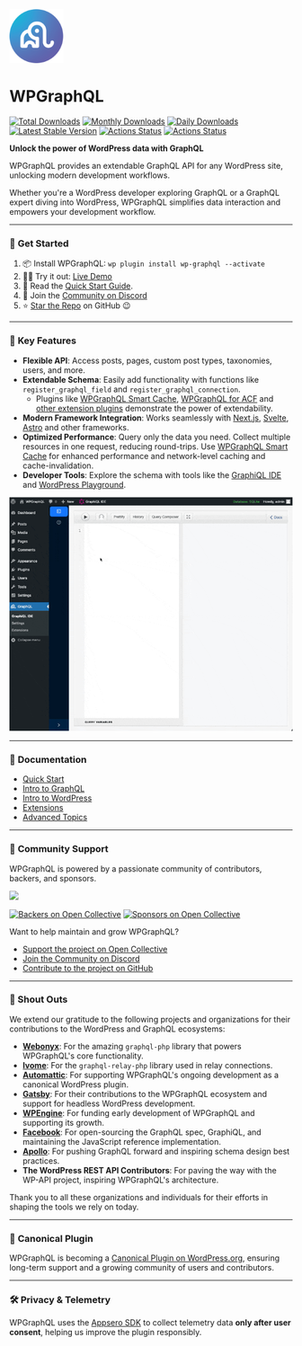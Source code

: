 <img src="./img/logo.png" alt="WPGraphQL Logo" width="96" height="96" style="max-width: 96px; max-height: 96px;">

# WPGraphQL

[![Total Downloads](https://poser.pugx.org/wp-graphql/wp-graphql/downloads)](https://packagist.org/packages/wp-graphql/wp-graphql)
[![Monthly Downloads](https://poser.pugx.org/wp-graphql/wp-graphql/d/monthly)](https://packagist.org/packages/wp-graphql/wp-graphql)
[![Daily Downloads](https://poser.pugx.org/wp-graphql/wp-graphql/d/daily)](https://packagist.org/packages/wp-graphql/wp-graphql)
[![Latest Stable Version](https://poser.pugx.org/wp-graphql/wp-graphql/v/stable)](https://packagist.org/packages/wp-graphql/wp-graphql)
[![Actions Status](https://github.com/wp-graphql/wp-graphql/workflows/Testing%20Integration/badge.svg)](https://github.com/wp-graphql/wp-graphql/actions?query=workflow%3A%22Testing+Integration%22)
[![Actions Status](https://github.com/wp-graphql/wp-graphql/workflows/WordPress%20Coding%20Standards/badge.svg)](https://github.com/wp-graphql/wp-graphql/actions?query=workflow%3A%22WordPress+Coding+Standards%22)

**Unlock the power of WordPress data with GraphQL**  

WPGraphQL provides an extendable GraphQL API for any WordPress site, unlocking modern development workflows.  

Whether you're a WordPress developer exploring GraphQL or a GraphQL expert diving into WordPress, WPGraphQL simplifies data interaction and empowers your development workflow.

---

### 🚀 **Get Started**

1. 📦 Install WPGraphQL: `wp plugin install wp-graphql --activate`
2. 👩‍💻 Try it out: [Live Demo](https://repl.wpgraphql.com)
3. 📖 Read the [Quick Start Guide](https://wpgraphql.com/docs/quick-start).
4. 💬 Join the [Community on Discord](https://wpgraphql.com/discord)
5. ⭐ [Star the Repo](https://github.com/wp-graphql/wp-graphql) on GitHub 😉

---

### 🌟 **Key Features**

- **Flexible API**: Access posts, pages, custom post types, taxonomies, users, and more.
- **Extendable Schema**: Easily add functionality with functions like `register_graphql_field` and `register_graphql_connection`.
    - Plugins like [WPGraphQL Smart Cache](https://github.com/wp-graphql/wp-graphql-smart-cache), [WPGraphQL for ACF](https://github.com/wp-graphql/wp-graphql-acf) and [other extension plugins](https://wpgraphql.com/extensions) demonstrate the power of extendability.
- **Modern Framework Integration**: Works seamlessly with [Next.js](https://vercel.com/guides/wordpress-with-vercel), [Svelte](https://www.okupter.com/blog/headless-wordpress-graphql-sveltekit), [Astro](https://docs.astro.build/en/guides/cms/wordpress/) and other frameworks.
- **Optimized Performance**: Query only the data you need. Collect multiple resources in one request, reducing round-trips. Use [WPGraphQL Smart Cache](https://github.com/wp-graphql/wp-graphql-smart-cache) for enhanced performance and network-level caching and cache-invalidation.
- **Developer Tools**: Explore the schema with tools like the [GraphiQL IDE](https://www.wpgraphql.com/docs/wp-graphiql) and [WordPress Playground](https://wordpress.org/plugins/wp-graphql/?preview=1).

![graphiql-ide-example.gif](img/graphiql-ide-example.gif)

---

### 📖 **Documentation**

- [Quick Start](https://www.wpgraphql.com/docs/quick-start)
- [Intro to GraphQL](https://wpgraphql.com/docs/intro-to-graphql)
- [Intro to WordPress](https://wpgraphql.com/docs/intro-to-wordpress)
- [Extensions](https://www.wpgraphql.com/extensions)
- [Advanced Topics](https://www.wpgraphql.com/docs/wpgraphql-concepts)

---

### 🤝 **Community Support**

WPGraphQL is powered by a passionate community of contributors, backers, and sponsors.

<a href="https://github.com/wp-graphql/wp-graphql/graphs/contributors"><img src="https://opencollective.com/wp-graphql/contributors.svg?width=890&button=false" /></a>

[![Backers on Open Collective](https://opencollective.com/wp-graphql/backers/badge.svg)](https://opencollective.com/wp-graphql#backer) [![Sponsors on Open Collective](https://opencollective.com/wp-graphql/sponsors/badge.svg)](https://opencollective.com/wp-graphql#sponsor)

Want to help maintain and grow WPGraphQL? 

- [Support the project on Open Collective](https://opencollective.com/wp-graphql)
- [Join the Community on Discord](https://wpgraphql.com/discord)
- [Contribute to the project on GitHub](https://github.com/wp-graphql/wp-graphql)

---

### 🙌 Shout Outs

We extend our gratitude to the following projects and organizations for their contributions to the WordPress and GraphQL ecosystems:

- **[Webonyx](https://github.com/webonyx/graphql-php)**: For the amazing `graphql-php` library that powers WPGraphQL's core functionality.
- **[Ivome](https://github.com/ivome/graphql-relay-php)**: For the `graphql-relay-php` library used in relay connections.
- **[Automattic](https://automattic.com)**: For supporting WPGraphQL's ongoing development as a canonical WordPress plugin.
- **[Gatsby](https://www.gatsbyjs.com)**: For their contributions to the WPGraphQL ecosystem and support for headless WordPress development.
- **[WPEngine](https://wpengine.com)**: For funding early development of WPGraphQL and supporting its growth.
- **[Facebook](https://graphql.org)**: For open-sourcing the GraphQL spec, GraphiQL, and maintaining the JavaScript reference implementation.
- **[Apollo](https://www.apollographql.com)**: For pushing GraphQL forward and inspiring schema design best practices.
- **The WordPress REST API Contributors**: For paving the way with the WP-API project, inspiring WPGraphQL's architecture.

Thank you to all these organizations and individuals for their efforts in shaping the tools we rely on today.

---

### 🔌 **Canonical Plugin**

WPGraphQL is becoming a [Canonical Plugin on WordPress.org](https://wordpress.org/news/2024/10/wpgraphql/), ensuring long-term support and a growing community of users and contributors.

---

### 🛠 **Privacy & Telemetry**
WPGraphQL uses the [Appsero SDK](https://appsero.com/privacy-policy) to collect telemetry data **only after user consent**, helping us improve the plugin responsibly.